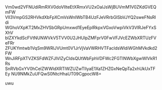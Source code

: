 Vm0wd2VFNUdiRmRXV0doVllteEtXRmxVU2xOalJsWjBUVmM1V0ZKdGVEQmFW
Vll3VmpGS2RHVkdXbFpXCmVsWnlWbTB4UzFJeVRrbGlSbVJYQ2sweFNsRldi
WGhoVXpKT2MxZHVSbGRpUmxwd1EyeEplRkpxVGxoVwpiVkV3VlRJeFYxSXhV
blZXYkdScFVtNUNWVkV5TVV0U2JHUlpZMFprV0FwVFJVcEZWbXRTUzFVeFRr
ZFUKYmtwb1VqSm9WRlJVUmt0V1JrVjVaVWRHVTFacldsWldiWGhMVkdkd2FW
WnJiRFpXTVZKSFdWZFJlVlZyCldsQUtWbFphVDFWc2FGTlNWbXgwWlVkR1Rs
SnRVbGxYV0hCelZWWldXRTlWZUZwTlIyaE1Xa1ZHZGxNeQpTa2xhUkUxTFEy
NU9NMkZuUFQwS0NtcHhaUT09CgpocW8=

uwu